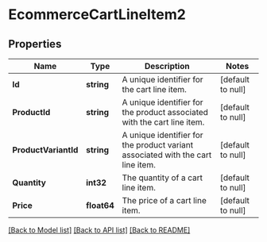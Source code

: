 # EcommerceCartLineItem2

## Properties
Name | Type | Description | Notes
------------ | ------------- | ------------- | -------------
**Id** | **string** | A unique identifier for the cart line item. | [default to null]
**ProductId** | **string** | A unique identifier for the product associated with the cart line item. | [default to null]
**ProductVariantId** | **string** | A unique identifier for the product variant associated with the cart line item. | [default to null]
**Quantity** | **int32** | The quantity of a cart line item. | [default to null]
**Price** | **float64** | The price of a cart line item. | [default to null]

[[Back to Model list]](../README.md#documentation-for-models) [[Back to API list]](../README.md#documentation-for-api-endpoints) [[Back to README]](../README.md)

